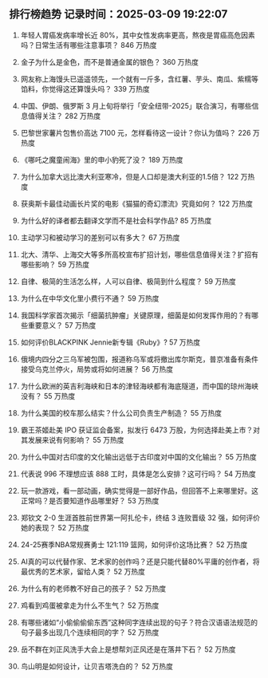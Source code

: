 
## 排行榜趋势 记录时间：2025-03-09 19:22:07
  
  1. 年轻人胃癌发病率增长近 80%，其中女性发病率更高，熬夜是胃癌高危因素吗？日常生活有哪些注意事项？ 846 万热度
    
  2. 金子为什么是金色，而不是普通金属的银色？ 360 万热度
    
  3. 网友称上海馒头已遥遥领先，一个就有一斤多，含红薯、芋头、南瓜、紫糯等馅料，你觉得这还算馒头吗？ 339 万热度
    
  4. 中国、伊朗、俄罗斯 3 月上旬将举行「安全纽带-2025」联合演习，有哪些信息值得关注？ 282 万热度
    
  5. 巴黎世家薯片包售价高达 7100 元，怎样看待这一设计？你认为值吗？ 226 万热度
    
  6. 《哪吒之魔童闹海》里的申小豹死了没？ 189 万热度
    
  7. 为什么加拿大远比澳大利亚寒冷，但是人口却是澳大利亚的1.5倍？ 122 万热度
    
  8. 获奥斯卡最佳动画长片奖的电影《猫猫的奇幻漂流》究竟如何？ 122 万热度
    
  9. 为什么好的译者都去翻译文学而不是社会科学作品? 85 万热度
    
  10. 主动学习和被动学习的差别可以有多大？ 67 万热度
    
  11. 北大、清华、上海交大等多所高校宣布扩招计划，哪些信息值得关注？扩招有哪些影响？ 59 万热度
    
  12. 自律、极简的生活怎么样，人可以自律、极简到什么程度？ 59 万热度
    
  13. 为什么在中华文化里小费行不通？ 59 万热度
    
  14. 我国科学家首次揭示「细菌抗肿瘤」关键原理，细菌是如何发挥作用的？有哪些重要意义？ 57 万热度
    
  15. 如何评价BLACKPINK Jennie新专辑《Ruby》? 57 万热度
    
  16. 俄境内四分之三乌军被包围，报道称乌军或将撤出库尔斯克，普京准备有条件接受乌克兰停火，局势或将如何进展？ 56 万热度
    
  17. 为什么欧洲的英吉利海峡和日本的津轻海峡都有海底隧道，而中国的琼州海峡没有？ 55 万热度
    
  18. 为什么美国的校车那么结实？什么公司负责生产制造？ 55 万热度
    
  19. 霸王茶姬赴美 IPO 获证监会备案，拟发行 6473 万股，为何选择赴美上市？对其发展来说有何影响？ 55 万热度
    
  20. 为什么中国对古印度的文化输出远低于古印度对中国的文化输出？ 55 万热度
    
  21. 代表说 996 不理想应该 888 工时，具体是怎么安排？这可行吗？ 54 万热度
    
  22. 玩一款游戏，看一部动画，确实觉得是一部好作品，但回答不上来哪里好。这正常吗？是否要知道作品哪里好？ 53 万热度
    
  23. 郑钦文 2-0 生涯首胜前世界第一阿扎伦卡，终结 3 连败晋级 32 强，如何评价她的表现？ 52 万热度
    
  24. 24-25赛季NBA常规赛勇士 121:119 篮网，如何评价这场比赛？ 52 万热度
    
  25. AI真的可以代替作家、艺术家的创作吗？还是只能代替80%平庸的创作者，将最优秀的艺术家，留给人类？ 52 万热度
    
  26. 为什么有的老师教不好自己的孩子？ 52 万热度
    
  27. 鸡看到鸡蛋被拿走为什么不生气？ 52 万热度
    
  28. 有哪些诸如“小偷偷偷偷东西”这种同字连续出现的句子？符合汉语语法规范的句子最多出现几个连续相同的字？ 52 万热度
    
  29. 岳不群在刘正风洗手大会上是想帮刘正风还是在落井下石？ 52 万热度
    
  30. 鸟山明是如何设计，让贝吉塔洗白的？ 52 万热度
    